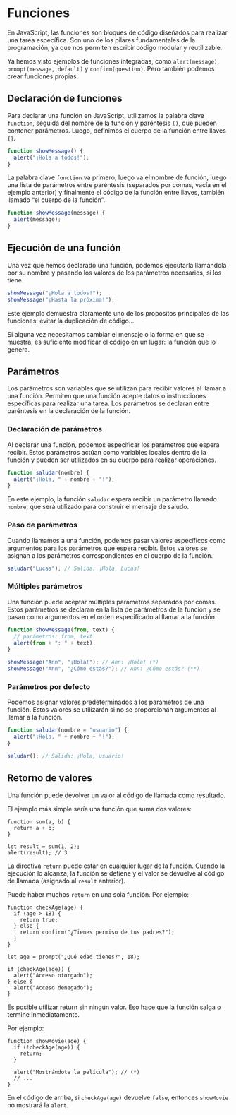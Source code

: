 # Funciones

En JavaScript, las funciones son bloques de código diseñados para realizar una tarea específica. Son uno de los pilares fundamentales de la programación, ya que nos permiten escribir código modular y reutilizable.

Ya hemos visto ejemplos de funciones integradas, como `alert(message)`, `prompt(message, default)` y `confirm(question)`. Pero también podemos crear funciones propias.

## Declaración de funciones

Para declarar una función en JavaScript, utilizamos la palabra clave `function`, seguida del nombre de la función y paréntesis `()`, que pueden contener parámetros. Luego, definimos el cuerpo de la función entre llaves `{}`.

```js
function showMessage() {
  alert("¡Hola a todos!");
}
```

La palabra clave `function` va primero, luego va el nombre de función, luego una lista de parámetros entre paréntesis (separados por comas, vacía en el ejemplo anterior) y finalmente el código de la función entre llaves, también llamado “el cuerpo de la función”.

```js
function showMessage(message) {
  alert(message);
}
```

## Ejecución de una función

Una vez que hemos declarado una función, podemos ejecutarla llamándola por su nombre y pasando los valores de los parámetros necesarios, si los tiene.

```js
showMessage("¡Hola a todos!");
showMessage("¡Hasta la próxima!");
```

Este ejemplo demuestra claramente uno de los propósitos principales de las funciones: evitar la duplicación de código…

Si alguna vez necesitamos cambiar el mensaje o la forma en que se muestra, es suficiente modificar el código en un lugar: la función que lo genera.

## Parámetros

Los parámetros son variables que se utilizan para recibir valores al llamar a una función. Permiten que una función acepte datos o instrucciones específicas para realizar una tarea. Los parámetros se declaran entre paréntesis en la declaración de la función.

### Declaración de parámetros

Al declarar una función, podemos especificar los parámetros que espera recibir. Estos parámetros actúan como variables locales dentro de la función y pueden ser utilizados en su cuerpo para realizar operaciones.

```js
function saludar(nombre) {
  alert("¡Hola, " + nombre + "!");
}
```

En este ejemplo, la función `saludar` espera recibir un parámetro llamado `nombre`, que será utilizado para construir el mensaje de saludo.

### Paso de parámetros

Cuando llamamos a una función, podemos pasar valores específicos como argumentos para los parámetros que espera recibir. Estos valores se asignan a los parámetros correspondientes en el cuerpo de la función.

```js
saludar("Lucas"); // Salida: ¡Hola, Lucas!
```

### Múltiples parámetros

Una función puede aceptar múltiples parámetros separados por comas. Estos parámetros se declaran en la lista de parámetros de la función y se pasan como argumentos en el orden especificado al llamar a la función.

```js
function showMessage(from, text) {
  // parámetros: from, text
  alert(from + ": " + text);
}

showMessage("Ann", "¡Hola!"); // Ann: ¡Hola! (*)
showMessage("Ann", "¿Cómo estás?"); // Ann: ¿Cómo estás? (**)
```

### Parámetros por defecto

Podemos asignar valores predeterminados a los parámetros de una función. Estos valores se utilizarán si no se proporcionan argumentos al llamar a la función.

```js
function saludar(nombre = "usuario") {
  alert("¡Hola, " + nombre + "!");
}

saludar(); // Salida: ¡Hola, usuario!
```

## Retorno de valores

Una función puede devolver un valor al código de llamada como resultado.

El ejemplo más simple sería una función que suma dos valores:

```js{2}
function sum(a, b) {
  return a + b;
}

let result = sum(1, 2);
alert(result); // 3
```

La directiva `return` puede estar en cualquier lugar de la función. Cuando la ejecución lo alcanza, la función se detiene y el valor se devuelve al código de llamada (asignado al `result` anterior).

Puede haber muchos `return` en una sola función. Por ejemplo:

```js{3,5}
function checkAge(age) {
  if (age > 18) {
    return true;
  } else {
    return confirm("¿Tienes permiso de tus padres?");
  }
}

let age = prompt("¿Qué edad tienes?", 18);

if (checkAge(age)) {
  alert("Acceso otorgado");
} else {
  alert("Acceso denegado");
}
```

Es posible utilizar return sin ningún valor. Eso hace que la función salga o termine inmediatamente.

Por ejemplo:

```js{3}
function showMovie(age) {
  if (!checkAge(age)) {
    return;
  }

  alert("Mostrándote la película"); // (*)
  // ...
}
```

En el código de arriba, si `checkAge(age)` devuelve `false`, entonces `showMovie` no mostrará la `alert`.
